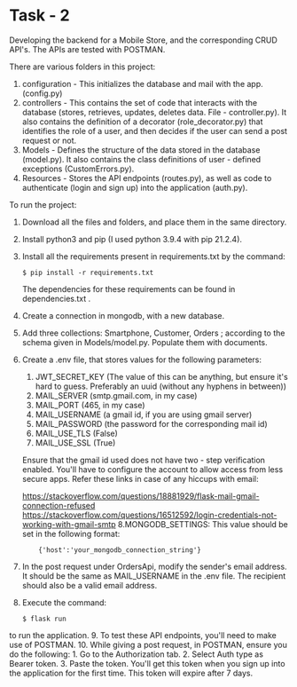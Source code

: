 # Task - 2

Developing the backend for a Mobile Store, and the corresponding CRUD API's. 
The APIs are tested with POSTMAN.

There are various folders in this project:

1. configuration - This initializes the database and mail with the app. (config.py)
2. controllers - This contains the set of code that interacts with the database (stores, retrieves, updates, deletes data. File - controller.py). It also contains the definition of a decorator (role_decorator.py) that identifies the role of a user, and then decides if the user can send a post request or not. 
3. Models - Defines the structure of the data stored in the database (model.py). It also contains the class definitions of user - defined exceptions (CustomErrors.py).
4. Resources - Stores the API endpoints (routes.py), as well as code to authenticate (login and sign up) into the application (auth.py).

To run the project:

1. Download all the files and folders, and place them in the same directory.
2. Install python3 and pip (I used python 3.9.4 with pip 21.2.4).

3. Install all the requirements present in requirements.txt by the command:

       $ pip install -r requirements.txt
    The dependencies for these requirements can be found in dependencies.txt .

4. Create a connection in mongodb, with a new database.
5. Add three collections: Smartphone, Customer, Orders ; according to the schema given in Models/model.py. Populate them with documents.
6. Create a .env file, that stores values for the following parameters:
   1. JWT_SECRET_KEY (The value of this can be anything, but ensure it's hard to guess. Preferably an uuid (without any hyphens in between))
   2. MAIL_SERVER (smtp.gmail.com, in my case)
   3. MAIL_PORT (465, in my case)
   4. MAIL_USERNAME (a gmail id, if you are using gmail server)
   5. MAIL_PASSWORD (the password for the corresponding mail id)
   6. MAIL_USE_TLS (False)
   7. MAIL_USE_SSL (True)
      
     Ensure that the gmail id used does not have two - step verification enabled.
     You'll have to configure the account to allow access from less secure apps. Refer these links in case of any hiccups with email:
   
      https://stackoverflow.com/questions/18881929/flask-mail-gmail-connection-refused 
      https://stackoverflow.com/questions/16512592/login-credentials-not-working-with-gmail-smtp
   8.MONGODB_SETTINGS: This value should be set in the following format:
      
           {'host':'your_mongodb_connection_string'}

7. In the post request under OrdersApi, modify the sender's email address. It should be the same as MAIL_USERNAME in the .env file. 
The recipient should also be a valid email address.
8. Execute the command:

       $ flask run

to run the application.
9. To test these API endpoints, you'll need to make use of POSTMAN.
10. While giving a post request, in POSTMAN, ensure you do the following:
    1. Go to the Authorization tab.
    2. Select Auth type as Bearer token.
    3. Paste the token. You'll get this token when you sign up into the application for the first time. This token will expire after 7 days.
